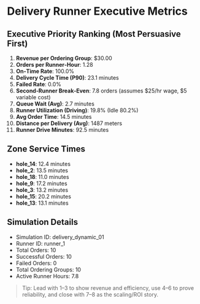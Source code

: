# Delivery Runner Executive Metrics

## Executive Priority Ranking (Most Persuasive First)
1. **Revenue per Ordering Group**: $30.00
2. **Orders per Runner‑Hour**: 1.28
3. **On‑Time Rate**: 100.0%
4. **Delivery Cycle Time (P90)**: 23.1 minutes
5. **Failed Rate**: 0.0%
6. **Second‑Runner Break‑Even**: 7.8 orders (assumes $25/hr wage, $5 variable cost)
7. **Queue Wait (Avg)**: 2.7 minutes
8. **Runner Utilization (Driving)**: 19.8% (Idle 80.2%)
9. **Avg Order Time**: 14.5 minutes
10. **Distance per Delivery (Avg)**: 1487 meters
11. **Runner Drive Minutes**: 92.5 minutes

## Zone Service Times
- **hole_14**: 12.4 minutes
- **hole_2**: 13.5 minutes
- **hole_18**: 11.0 minutes
- **hole_9**: 17.2 minutes
- **hole_3**: 13.2 minutes
- **hole_15**: 20.2 minutes
- **hole_13**: 13.1 minutes


## Simulation Details
- Simulation ID: delivery_dynamic_01
- Runner ID: runner_1
- Total Orders: 10
- Successful Orders: 10
- Failed Orders: 0
- Total Ordering Groups: 10
- Active Runner Hours: 7.8

> Tip: Lead with 1–3 to show revenue and efficiency, use 4–6 to prove reliability, and close with 7–8 as the scaling/ROI story.
